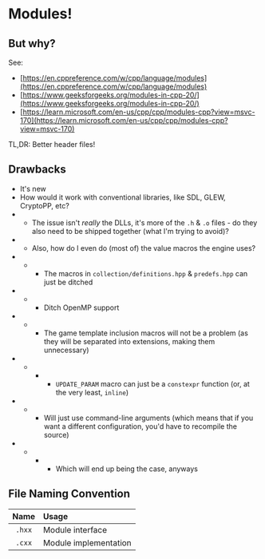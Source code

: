 # Modules!

## But why?

See:
- [https://en.cppreference.com/w/cpp/language/modules](https://en.cppreference.com/w/cpp/language/modules)
- [https://www.geeksforgeeks.org/modules-in-cpp-20/](https://www.geeksforgeeks.org/modules-in-cpp-20/)
- [https://learn.microsoft.com/en-us/cpp/cpp/modules-cpp?view=msvc-170](https://learn.microsoft.com/en-us/cpp/cpp/modules-cpp?view=msvc-170)

TL,DR: Better header files!

## Drawbacks

- It's new
- How would it work with conventional libraries, like SDL, GLEW, CryptoPP, etc?
- - The issue isn't *really* the DLLs, it's more of the `.h` & `.o` files - do they also need to be shipped together (what I'm trying to avoid)?
- - Also, how do I even do (most of) the  value macros the engine uses?
- - - The macros in `collection/definitions.hpp` & `predefs.hpp` can just be ditched
- - - Ditch OpenMP support
- - - The game template inclusion macros will not be a problem (as they will be separated into extensions, making them unnecessary)
- - - - `UPDATE_PARAM` macro can just be a `constexpr` function (or, at the very least, `inline`)
- - - Will just use command-line arguments (which means that if you want a different configuration, you'd have to recompile the source)
- - - - Which will end up being the case, anyways

## File Naming Convention

| Name | Usage |
|:-:|:-|
|`.hxx`| Module interface |
|`.cxx`| Module implementation |
